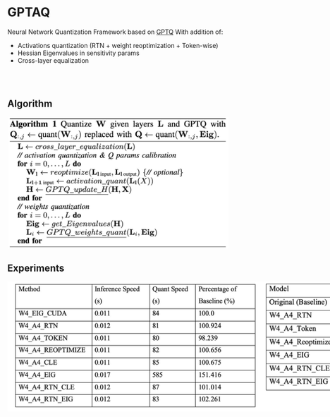 # GPTAQ

Neural Network Quantization Framework based on [GPTQ](https://github.com/IST-DASLab/gptq)
With addition of:
- Activations quantization (RTN + weight reoptimization + Token-wise)
- Hessian Eigenvalues in sensitivity params
- Cross-layer equalization


<br>
<br>

## Algorithm

<div style="width: 500px; margin: auto; text-align: center;">
<img src="gptaq.png" alt="GPTAQ Algorithm">
</div>

## Experiments

<div style="width: 1000px; margin: auto; text-align: center;">
<img src="experiments.png" alt="Experiments">
</div>
